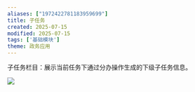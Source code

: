 ```yaml
---
aliases: ["1972422781183959699"]
title: 子任务
created: 2025-07-15
modified: 2025-07-15
tags: ['基础模块']
theme: 政务应用
---
```


子任务栏目：展示当前任务下通过分办操作生成的下级子任务信息。

![](https://myhelpdoc.oss-cn-heyuan.aliyuncs.com/mdimages/b1edb46b6321a5b92907475e17f67bee.jpg)